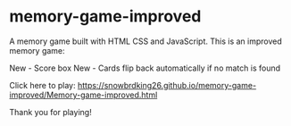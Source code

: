 # memory-game-improved

A memory game built with HTML CSS and JavaScript. This is an improved memory game:

New - Score box
New - Cards flip back automatically if no match is found

Click here to play:
https://snowbrdking26.github.io/memory-game-improved/Memory-game-improved.html

Thank you for playing!


